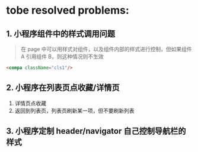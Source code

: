 # tobe resolved problems:

## 1. 小程序组件中的样式调用问题
> 在 page 中可以用样式对组件，以及组件内部的样式进行控制，但如果组件 A 引用组件 B，则这种情况则不生效
```html
<compa className="cls1"/>
```

## 2. 小程序在列表页点收藏/详情页
1. 详情页点收藏
2. 返回到列表页，列表页刷新某一项，但不要刷新列表

## 3. 小程序定制 header/navigator 自己控制导航栏的样式